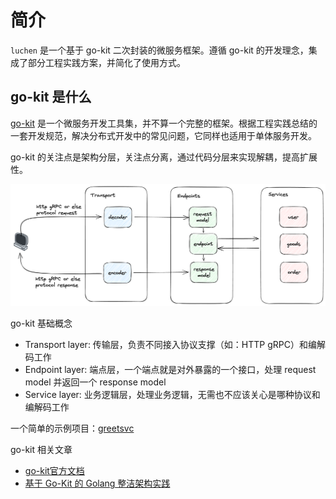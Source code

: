 # 简介

`luchen` 是一个基于 go-kit 二次封装的微服务框架。遵循 go-kit 的开发理念，集成了部分工程实践方案，并简化了使用方式。

## go-kit 是什么

[go-kit](https://github.com/go-kit/kit) 是一个微服务开发工具集，并不算一个完整的框架。根据工程实践总结的一套开发规范，解决分布式开发中的常见问题，它同样也适用于单体服务开发。

go-kit 的关注点是架构分层，关注点分离，通过代码分层来实现解耦，提高扩展性。

![](./go-kit.png)

go-kit 基础概念

- Transport layer: 传输层，负责不同接入协议支撑（如：HTTP gRPC）和编解码工作
- Endpoint layer: 端点层，一个端点就是对外暴露的一个接口，处理 request model 并返回一个 response model
- Service layer: 业务逻辑层，处理业务逻辑，无需也不应该关心是哪种协议和编解码工作

一个简单的示例项目：[greetsvc](https://github.com/fengjx/go-kit-demo/tree/master/greetsvc)

go-kit 相关文章

- [go-kit官方文档](https://gokit.io/faq/)
- [基于 Go-Kit 的 Golang 整洁架构实践](https://xie.infoq.cn/article/39599d1451711648f8f94030f)

